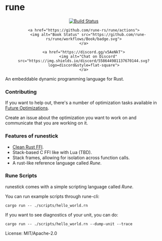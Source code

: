 # rune

<div align="center">
    <a href="https://github.com/rune-rs/rune/actions">
        <img alt="Build Status" src="https://github.com/rune-rs/rune/workflows/Build/badge.svg">
    </a>

    <a href="https://github.com/rune-rs/rune/actions">
        <img alt="Book Status" src="https://github.com/rune-rs/rune/workflows/Book/badge.svg">
    </a>

    <a href="https://discord.gg/v5AeNkT">
        <img alt="Chat on Discord" src="https://img.shields.io/discord/558644981137670144.svg?logo=discord&style=flat-square">
    </a>
</div>

An embeddable dynamic programming language for Rust.

### Contributing

If you want to help out, there's a number of optimization tasks available in
[Future Optimizations][future-optimizations].

Create an issue about the optimization you want to work on and communicate that
you are working on it.

### Features of runestick

* [Clean Rust FFI][rust-ffi].
* Stack-based C FFI like with Lua (TBD).
* Stack frames, allowing for isolation across function calls.
* A rust-like reference language called *Rune*.

### Rune Scripts

runestick comes with a simple scripting language called *Rune*.

You can run example scripts through rune-cli:

```text
cargo run -- ./scripts/hello_world.rn
```

If you want to see diagnostics of your unit, you can do:

```text
cargo run -- ./scripts/hello_world.rn --dump-unit --trace
```

[rust-ffi]: https://github.com/rune-rs/rune/blob/master/crates/runestick-http/src/lib.rs
[future-optimizations]: https://github.com/rune-rs/rune/blob/master/FUTURE_OPTIMIZATIONS.md

License: MIT/Apache-2.0
